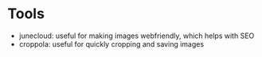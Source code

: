 # Tools
- junecloud: useful for making images webfriendly, which helps with SEO
- croppola: useful for quickly cropping and saving images